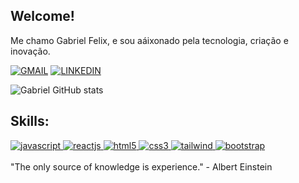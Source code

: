 ## Welcome!

Me chamo Gabriel Felix, e sou aáixonado pela tecnologia, criação e inovação.

[![GMAIL](https://img.shields.io/badge/Gmail-D14836?style=for-the-badge&logo=gmail&logoColor=white)](mailto:gofelix1616@gmail.com)
[![LINKEDIN](https://img.shields.io/badge/LinkedIn-0077B5?style=for-the-badge&logo=linkedin&logoColor=white)](https://www.linkedin.com/in/gabrielfelix1)

![Gabriel GitHub stats](https://github-readme-stats.vercel.app/api?username=gabrielfelxx&show_icons=true&theme=transparent)

## Skills:

<div style="display: inline_block">
    <a align="center" href="https://developer.mozilla.org/pt-BR/docs/Web/JavaScript">
    <img alt="javascript" src="https://img.shields.io/badge/JavaScript-323330?style=for-the-badge&logo=javascript&logoColor=F7DF1E"/>
    </a>
    <a align="center" href="https://react.dev/learn">
    <img alt="reactjs" src="https://img.shields.io/badge/React-20232A?style=for-the-badge&logo=react&logoColor=61DAFB"/>
    </a>
    <a align="center" href="https://developer.mozilla.org/pt-BR/docs/Web/HTML">
    <img alt="html5" src="https://img.shields.io/badge/HTML5-E34F26?style=for-the-badge&logo=html5&logoColor=white"/>
    </a>
    <a align="center" href="https://developer.mozilla.org/pt-BR/docs/Web/CSS">
    <img alt="css3" src="https://img.shields.io/badge/CSS3-1572B6?style=for-the-badge&logo=css3&logoColor=white"/>
    </a>
    <a align="center" href="https://tailwindcss.com/docs/installation">
    <img alt="tailwind" src="https://img.shields.io/badge/Tailwind_CSS-38B2AC?style=for-the-badge&logo=tailwind-css&logoColor=white"/>
    </a>
    <a align="center" href="https://getbootstrap.com/docs/5.3/getting-started/introduction/">
    <img alt="bootstrap" src="https://img.shields.io/badge/Bootstrap-563D7C?style=for-the-badge&logo=bootstrap&logoColor=white"/>
    </a>
</div> 

</br>
"The only source of knowledge is experience." - Albert Einstein
